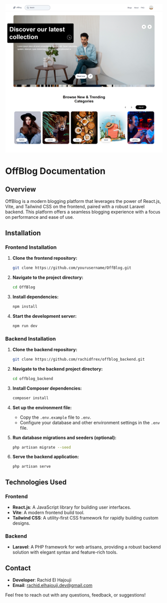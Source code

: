 ![OffBlog Logo](src/assets/images/acueal1.png)

# OffBlog Documentation

## Overview

OffBlog is a modern blogging platform that leverages the power of React.js, Vite, and Tailwind CSS on the frontend, paired with a robust Laravel backend. This platform offers a seamless blogging experience with a focus on performance and ease of use.

## Installation

### Frontend Installation

1. **Clone the frontend repository:**
    ```bash
    git clone https://github.com/yourusername/OffBlog.git
    ```

2. **Navigate to the project directory:**
    ```bash
    cd OffBlog
    ```

3. **Install dependencies:**
    ```bash
    npm install
    ```

4. **Start the development server:**
    ```bash
    npm run dev
    ```

### Backend Installation

1. **Clone the backend repository:**
    ```bash
    git clone https://github.com/rachidfrex/offblog_backend.git
    ```

2. **Navigate to the backend project directory:**
    ```bash
    cd offblog_backend
    ```

3. **Install Composer dependencies:**
    ```bash
    composer install
    ```

4. **Set up the environment file:**
    - Copy the `.env.example` file to `.env`.
    - Configure your database and other environment settings in the `.env` file.

5. **Run database migrations and seeders (optional):**
    ```bash
    php artisan migrate --seed
    ```

6. **Serve the backend application:**
    ```bash
    php artisan serve
    ```

## Technologies Used

### Frontend
- **React.js**: A JavaScript library for building user interfaces.
- **Vite**: A modern frontend build tool.
- **Tailwind CSS**: A utility-first CSS framework for rapidly building custom designs.

### Backend
- **Laravel**: A PHP framework for web artisans, providing a robust backend solution with elegant syntax and feature-rich tools.

## Contact

- **Developer**: Rachid El Hajouji
- **Email**: [rachid.elhajouji.dev@gmail.com](mailto:rachid.elhajouji.dev@gmail.com)

Feel free to reach out with any questions, feedback, or suggestions!
